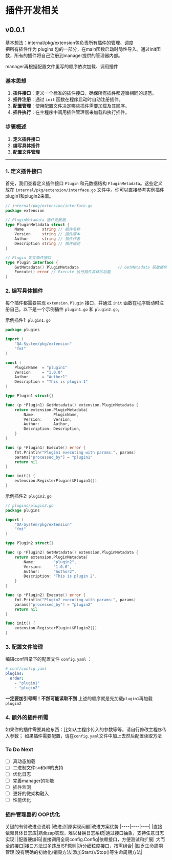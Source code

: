 # 插件开发相关

v0.0.1  
-
基本想法：internal/pkg/extension包负责所有插件的管理、调度  
把所有插件作为 plugins 包的一部分，在main函数启动时隐性导入。通过init函数，所有的插件将自己注册到manager提供的管理器内部。

manager再根据配置文件里写的顺序依次加载、调用插件


### 基本思想
1. **插件接口**：定义一个标准的插件接口，确保所有插件都遵循相同的规范。
2. **插件注册**：通过 `init` 函数在程序启动时自动注册插件。
3. **配置管理**：使用配置文件决定哪些插件需要加载及其顺序。
4. **插件执行**：在主程序中调用插件管理器来加载和执行插件。

### 步骤概述

1. **定义插件接口**
2. **编写具体插件**
3. **配置文件管理**

---

### 1. 定义插件接口

首先，我们查看定义插件接口 `Plugin` 和元数据结构 `PluginMetadata`。这些定义放在 `internal/pkg/extension/interface.go` 文件中。你可以直接参考实例插件plugin1和plugin2来着。

```go
// internal/pkg/extension/interface.go
package extension

// PluginMetadata 插件元数据
type PluginMetadata struct {
    Name        string // 插件名称
    Version     string // 插件版本
    Author      string // 插件作者
    Description string // 插件描述
}

// Plugin 定义插件接口
type Plugin interface {
    GetMetadata() PluginMetadata                 // GetMetadata 获取插件元数据
    Execute() error // Execute 执行插件具体的功能
}
```

### 2. 编写具体插件

每个插件都需要实现 `extension.Plugin` 接口，并通过 `init` 函数在程序启动时注册自己。以下是一个示例插件 `plugin1.go` 和 `plugin2.go`。

示例插件1: `plugin1.go`

```go
package plugins

import (
	"QA-System/pkg/extension"
	"fmt"
)

const (
	PluginName  = "plugin1"
	Version     = "1.0.0"
	Author      = "Author1"
	Description = "This is plugin 1"
)

type Plugin1 struct{}

func (p *Plugin1) GetMetadata() extension.PluginMetadata {
	return extension.PluginMetadata{
		Name:        PluginName,
		Version:     Version,
		Author:      Author,
		Description: Description,
	}
}

func (p *Plugin1) Execute() error {
	fmt.Println("Plugin1 executing with params:", params)
	params["processed_by"] = "plugin1"
    return nil
}

func init() {
	extension.RegisterPlugin(&Plugin1{})
}
```

示例插件2: `plugin2.go`

```go
// plugins/plugin2.go
package plugins

import (
    "QA-System/pkg/extension"
    "fmt"
)

type Plugin2 struct{}

func (p *Plugin2) GetMetadata() extension.PluginMetadata {
    return extension.PluginMetadata{
        Name:        "plugin2",
        Version:     "1.0.0",
        Author:      "Author2",
        Description: "This is plugin 2",
    }
}

func (p *Plugin2) Execute() error {
    fmt.Println("Plugin2 executing with params:", params)
    params["processed_by"] = "plugin2"
    return nil
}

func init() {
    extension.RegisterPlugin(&Plugin2{})
}
```

### 3. 配置文件管理

编辑conf目录下的配置文件 `config.yaml` ：

```yaml
# conf/config.yaml
plugins:
  order:
    - "plugin1"
    - "plugin2"
```

**一定要加引号啊！不然可能读取不到** 
上述的顺序就是先加载```plugin1```再加载```plugin2```

### 4. 额外的插件所需

如果你的插件需要其他东西：比如从主程序传入的参数等等，请自行修改主程序传入参数；
如果插件需要配置，请在```config.yaml```文件中加上去然后配置读取方法

### To Do Next

- [ ] 真动态加载
- [ ] 二进制文件so和dll的支持
- [ ] 优化日志
- [ ] 完善manager的功能
- [ ] 插件监测
- [ ] 更好的微架构融入
- [ ] 性能优化

### 插件管理器的 OOP优化

关键的有待改进点说明
|改进点|原实现问题|改进方案优势
|----|----|----|
|直接依赖具体日志库|耦合zap实现，难以替换日志系统|通过接口抽象，支持任意日志实现|
|配置硬编码|直接调用全局config.Config|依赖接口，方便测试和扩展|
大而全的接口|接口方法过多违反ISP原则|拆分细粒度接口，按需组合|
|缺乏生命周期管理|没有明确的初始化/销毁方法|添加Start()/Stop()等生命周期方法|